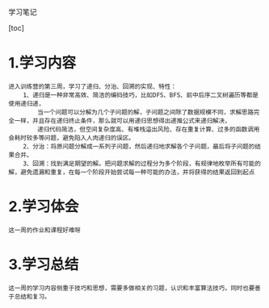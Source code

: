 学习笔记

[toc]

# 1.学习内容
    进入训练营的第三周，学习了递归、分治、回溯的实现、特性：
        1、递归是一种非常高效、简洁的编码技巧，比如DFS、BFS、前中后序二叉树遍历等都是使用递归递，
            当一个问题可以分解为几个子问题的解，子问题之间除了数据规模不同，求解思路完全一样，并且存在递归终止条件，那么就可以用递归思想得出递推公式来递归解决，
            递归代码简洁，但空间复杂度高、有堆栈溢出风险、存在重复计算、过多的函数调用会耗时较多等问题，避免陷入人肉递归的误区。
        2、分治：将原问题分解成一系列子问题，然后递归地求解各个子问题，最后将子问题的结果合并。
        3、回溯：找到满足期望的解。把问题求解的过程分为多个阶段，有规律地枚举所有可能的解，避免遗漏和重复，在每一个阶段开始尝试每一种可能的办法，并将获得的结果返回到起点



# 2.学习体会

    这一周的作业和课程好难呀

# 3.学习总结

    
    这一周的学习内容侧重于技巧和思想，需要多做相关的习题，认识和丰富算法技巧，同时也要善于总结和复习。

